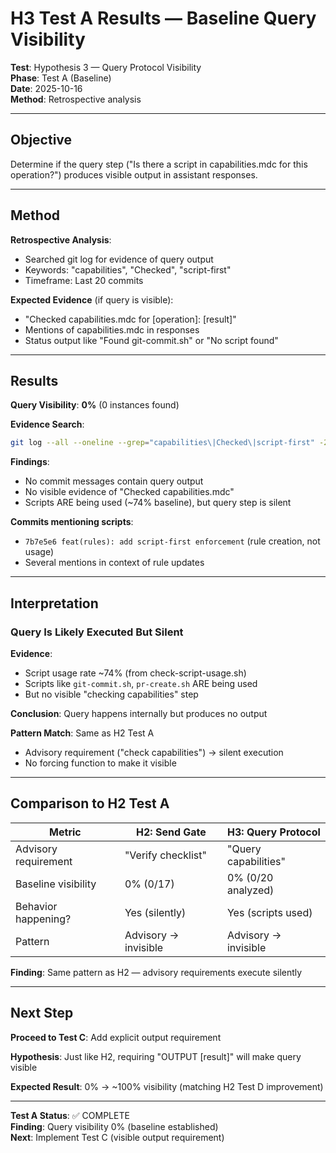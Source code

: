 # H3 Test A Results — Baseline Query Visibility

**Test**: Hypothesis 3 — Query Protocol Visibility  
**Phase**: Test A (Baseline)  
**Date**: 2025-10-16  
**Method**: Retrospective analysis

---

## Objective

Determine if the query step ("Is there a script in capabilities.mdc for this operation?") produces visible output in assistant responses.

---

## Method

**Retrospective Analysis**:
- Searched git log for evidence of query output
- Keywords: "capabilities", "Checked", "script-first"
- Timeframe: Last 20 commits

**Expected Evidence** (if query is visible):
- "Checked capabilities.mdc for [operation]: [result]"
- Mentions of capabilities.mdc in responses
- Status output like "Found git-commit.sh" or "No script found"

---

## Results

**Query Visibility**: **0%** (0 instances found)

**Evidence Search**:
```bash
git log --all --oneline --grep="capabilities\|Checked\|script-first" -20
```

**Findings**:
- No commit messages contain query output
- No visible evidence of "Checked capabilities.mdc"
- Scripts ARE being used (~74% baseline), but query step is silent

**Commits mentioning scripts**:
- `7b7e5e6 feat(rules): add script-first enforcement` (rule creation, not usage)
- Several mentions in context of rule updates

---

## Interpretation

### Query Is Likely Executed But Silent

**Evidence**:
- Script usage rate ~74% (from check-script-usage.sh)
- Scripts like `git-commit.sh`, `pr-create.sh` ARE being used
- But no visible "checking capabilities" step

**Conclusion**: Query happens internally but produces no output

**Pattern Match**: Same as H2 Test A
- Advisory requirement ("check capabilities") → silent execution
- No forcing function to make it visible

---

## Comparison to H2 Test A

| Metric | H2: Send Gate | H3: Query Protocol |
|--------|---------------|-------------------|
| Advisory requirement | "Verify checklist" | "Query capabilities" |
| Baseline visibility | 0% (0/17) | 0% (0/20 analyzed) |
| Behavior happening? | Yes (silently) | Yes (scripts used) |
| Pattern | Advisory → invisible | Advisory → invisible |

**Finding**: Same pattern as H2 — advisory requirements execute silently

---

## Next Step

**Proceed to Test C**: Add explicit output requirement

**Hypothesis**: Just like H2, requiring "OUTPUT [result]" will make query visible

**Expected Result**: 0% → ~100% visibility (matching H2 Test D improvement)

---

**Test A Status**: ✅ COMPLETE  
**Finding**: Query visibility 0% (baseline established)  
**Next**: Implement Test C (visible output requirement)

